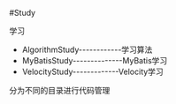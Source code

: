 #Study

学习

- AlgorithmStudy------------学习算法
- MyBatisStudy--------------MyBatis学习
- VelocityStudy-------------Velocity学习

分为不同的目录进行代码管理
